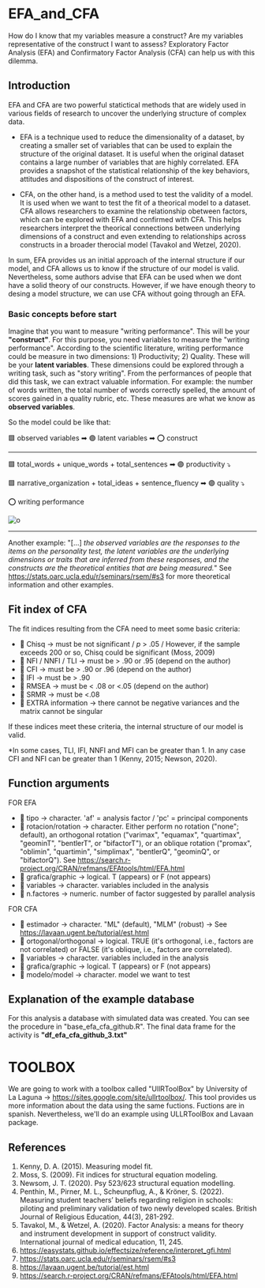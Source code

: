# EFA_and_CFA
How do I know that my variables measure a construct? Are my variables representative of the construct I want to assess? Exploratory Factor Analysis (EFA) and Confirmatory Factor Analysis (CFA) can help us with this dilemma.

## Introduction
EFA and CFA are two powerful statictical methods that are widely used in various fields of research to uncover the underlying structure of complex data.

- EFA is a technique used to reduce the dimensionality of a dataset, by creating a smaller set of variables that can be used to explain the structure of the original dataset. It is useful when the original dataset contains a large number of variables that are highly correlated. EFA provides a snapshot of the statistical relationship of the key behaviors, attitudes and dispositions of the construct of interest.

- CFA, on the other hand, is a method used to test the validity of a model. It is used when we want to test the fit of a theorical model to a dataset. CFA allows researchers to examine the relationship obetween factors, which can be explored with EFA and confirmed with CFA. This helps researchers interpret the theorical connections between underlying dimensions of a construct and even extending to relationships across constructs in a broader therocial model (Tavakol and Wetzel, 2020).

In sum, EFA provides us an initial approach of the internal structure if our model, and CFA allows us to know if the structure of our model is valid. Nevertheless, some authors advise that EFA can be used when we dont have a solid theory of our constructs. However, if we have enough theory to desing a model structure, we can use CFA without going through an EFA.

### Basic concepts before start

Imagine that you want to measure "writing performance". This will be your **"construct"**. For this purpose, you need variables to measure the "writing performance". According to the scientific literature, writing performance could be measure in two dimensions: 1) Productivity; 2) Quality. These will be your **latent variables**.
These dimensions could be explored through a writing task, such as "story writing". From the performances of people that did this task, we can extract valuable information. For example: the number of words written, the total number of words correctly spelled, the amount of scores gained in a quality rubric, etc. These measures are what we know as **observed variables**.

So the model could be like that:

🟩 observed variables ➡
🟣 latent variables ➡
⭕ construct
____________________________________________________________

🟩 total_words + unique_words + total_sentences ➡
🟣 productivity ⤵

🟩 narrative_organization + total_ideas + sentence_fluency ➡
🟣 quality ⤵

⭕ writing performance

![o](https://github.com/jbaladeg/EFA_and_CFA/assets/100955286/fcd826e1-11a9-40e0-8925-f9aeb6af9705)

_____________________________________________________________

Another example: "[...] *the observed variables are the responses to the items on the personality test, the latent variables are the underlying dimensions or traits that are inferred from these responses, and the constructs are the theoretical entities that are being measured.*"
See https://stats.oarc.ucla.edu/r/seminars/rsem/#s3 for more theoretical information and other examples.

## Fit index of CFA

The fit indices resulting from the CFA need to meet some basic criteria:

- 🔰 Chisq -> must be not significant / *p* > .05 / However, if the sample exceeds 200 or so, Chisq could be significant (Moss, 2009)
- 🔰 NFI / NNFI / TLI -> must be > .90 or .95 (depend on the author)
- 🔰 CFI -> must be > .90 or .96  (depend on the author)
- 🔰 IFI -> must be > .90
- 🔰 RMSEA -> must be < .08 or <.05 (depend on the author)
- 🔰 SRMR -> must be <.08
- 🔰 EXTRA information -> there cannot be negative variances and the matrix cannot be singular

If these indices meet these criteria, the internal structure of our model is valid.

*In some cases, TLI, IFI, NNFI and MFI can be greater than 1. In any case CFI and NFI can be greater than 1 (Kenny, 2015; Newson, 2020).

## Function arguments

FOR EFA
- 🌸 tipo -> character. 'af' = analysis factor / 'pc' = principal components
- 🌸 rotacion/rotation -> character. Either perform no rotation ("none"; default), an orthogonal rotation ("varimax", "equamax", "quartimax", "geominT", "bentlerT", or "bifactorT"), or an oblique rotation ("promax", "oblimin", "quartimin", "simplimax", "bentlerQ", "geominQ", or "bifactorQ"). See https://search.r-project.org/CRAN/refmans/EFAtools/html/EFA.html
- 🌸 grafica/graphic -> logical. T (appears) or F (not appears)
- 🌸 variables -> character. variables included in the analysis
- 🌸 n.factores -> numeric. number of factor suggested by parallel analysis

FOR CFA
- 🌼 estimador -> character. "ML" (default), "MLM" (robust) -> See https://lavaan.ugent.be/tutorial/est.html
- 🌼 ortogonal/orthogonal -> logical. TRUE (it's orthogonal, i.e., factors are not correlated) or FALSE (it's oblique, i.e., factors are correlated).
- 🌼 variables -> character. variables included in the analysis
- 🌼 grafica/graphic -> logical. T (appears) or F (not appears)
- 🌼 modelo/model -> character. model we want to test


## Explanation of the example database

For this analysis a database with simulated data was created. You can see the procedure in "base_efa_cfa_github.R".
The final data frame for the activity is **"df_efa_cfa_github_3.txt"**

# TOOLBOX

We are going to work with a toolbox called "UllRToolBox" by University of La Laguna -> https://sites.google.com/site/ullrtoolbox/.
This tool provides us more information about the data using the same fuctions. Fuctions are in spanish.
Nevertheless, we'll do an example using ULLRToolBox and Lavaan package.

## References
1. Kenny, D. A. (2015). Measuring model fit.
2. Moss, S. (2009). Fit indices for structural equation modeling.
3. Newsom, J. T. (2020). Psy 523/623 structural equation modelling.
4. Penthin, M., Pirner, M. L., Scheunpflug, A., & Kröner, S. (2022). Measuring student teachers’ beliefs regarding religion in schools: piloting and preliminary validation of two newly developed scales. British Journal of Religious Education, 44(3), 281-292.
5. Tavakol, M., & Wetzel, A. (2020). Factor Analysis: a means for theory and instrument development in support of construct validity. International journal of medical education, 11, 245.
6. https://easystats.github.io/effectsize/reference/interpret_gfi.html
7. https://stats.oarc.ucla.edu/r/seminars/rsem/#s3
8. https://lavaan.ugent.be/tutorial/est.html
9. https://search.r-project.org/CRAN/refmans/EFAtools/html/EFA.html
